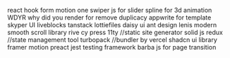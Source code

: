 react hook form
motion one
swiper js for slider
spline for 3d animation
WDYR why did you render for remove duplicacy
appwrite for template
skyper UI
liveblocks
tanstack
lottiefiles
daisy ui
ant design
lenis modern smooth scroll library
rive 
cy press
11ty //static site generator
solid js
redux  //state management tool
turbopack //bundler by vercel
shadcn ui library
framer motion
preact
jest testing framework
barba js for page transition

